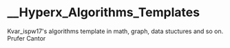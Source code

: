 # __Hyperx_Algorithms_Templates
Kvar_ispw17's algorithms template in math, graph, data stuctures and so on.
Prufer Cantor
